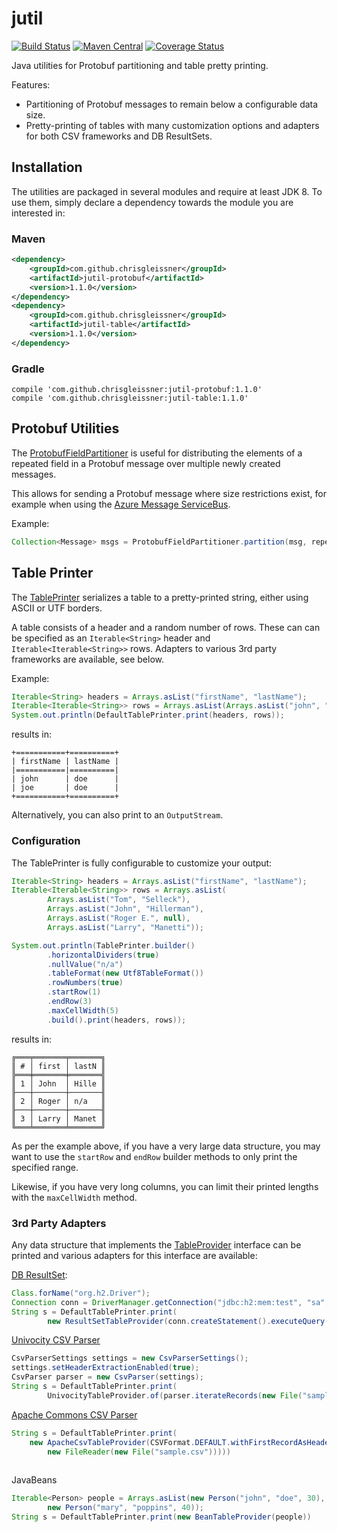 # jutil

[![Build Status](https://travis-ci.org/chrisgleissner/jutil.svg?branch=master)](https://travis-ci.org/chrisgleissner/jutil)
[![Maven Central](https://img.shields.io/maven-metadata/v/http/central.maven.org/maven2/com/github/chrisgleissner/jutil-protobuf/maven-metadata.xml.svg)](https://search.maven.org/artifact/com.github.chrisgleissner/jutil-protobuf)
[![Coverage Status](https://coveralls.io/repos/github/chrisgleissner/jutil/badge.svg?branch=master)](https://coveralls.io/github/chrisgleissner/jutil?branch=master)

Java utilities for Protobuf partitioning and table pretty printing.

Features:
* Partitioning of Protobuf messages to remain below a configurable data size.
* Pretty-printing of tables with many customization options and adapters for both CSV frameworks and DB ResultSets.


## Installation

The utilities are packaged in several modules and require at least JDK 8. 
To use them, simply declare a dependency towards the module you are interested in:

### Maven

```xml
<dependency>
    <groupId>com.github.chrisgleissner</groupId>
    <artifactId>jutil-protobuf</artifactId>
    <version>1.1.0</version>
</dependency>
<dependency>
    <groupId>com.github.chrisgleissner</groupId>
    <artifactId>jutil-table</artifactId>
    <version>1.1.0</version>
</dependency>
```

### Gradle

```
compile 'com.github.chrisgleissner:jutil-protobuf:1.1.0'
compile 'com.github.chrisgleissner:jutil-table:1.1.0'
```

## Protobuf Utilities

The [ProtobufFieldPartitioner](https://github.com/chrisgleissner/jutil/blob/master/protobuf/src/main/java/com/github/chrisgleissner/jutil/protobuf/ProtobufFieldPartitioner.java) 
is useful for distributing the elements of a repeated field in a Protobuf message over multiple newly created messages. 

This allows for sending a Protobuf message where size restrictions exist, for example when using the
<a href="https://docs.microsoft.com/en-us/azure/service-bus-messaging/service-bus-quotas">Azure Message ServiceBus</a>.

Example:
```java
Collection<Message> msgs = ProtobufFieldPartitioner.partition(msg, repeatedFieldToBePartitioned, 100);
```

## Table Printer

The [TablePrinter](https://github.com/chrisgleissner/jutil/blob/master/table/src/main/java/com/github/chrisgleissner/jutil/table/TablePrinter.java) 
serializes a table to a pretty-printed string, either using ASCII or UTF borders.

A table consists of a header and a random number of rows. These can can be specified as an `Iterable<String>` header 
and `Iterable<Iterable<String>>` rows. Adapters to various 3rd party frameworks are available, see below. 

Example:
```java
Iterable<String> headers = Arrays.asList("firstName", "lastName");
Iterable<Iterable<String>> rows = Arrays.asList(Arrays.asList("john", "doe"), Arrays.asList("joe", "doe"));
System.out.println(DefaultTablePrinter.print(headers, rows));
```
results in:
```
+===========+==========+
| firstName | lastName |
|===========|==========|
| john      | doe      |
| joe       | doe      |
+===========+==========+
```

Alternatively, you can also print to an `OutputStream`.

### Configuration

The TablePrinter is fully configurable to customize your output:

```java
Iterable<String> headers = Arrays.asList("firstName", "lastName");
Iterable<Iterable<String>> rows = Arrays.asList(
        Arrays.asList("Tom", "Selleck"), 
        Arrays.asList("John", "Hillerman"),
        Arrays.asList("Roger E.", null), 
        Arrays.asList("Larry", "Manetti"));

System.out.println(TablePrinter.builder()
        .horizontalDividers(true)
        .nullValue("n/a")
        .tableFormat(new Utf8TableFormat())
        .rowNumbers(true)
        .startRow(1)
        .endRow(3)
        .maxCellWidth(5)
        .build().print(headers, rows));
```
results in:
```
╔═══╤═══════╤═══════╗
║ # │ first │ lastN ║
╠═══╪═══════╪═══════╣
║ 1 │ John  │ Hille ║
╟───┼───────┼───────╢
║ 2 │ Roger │ n/a   ║
╟───┼───────┼───────╢
║ 3 │ Larry │ Manet ║
╚═══╧═══════╧═══════╝
```

As per the example above, if you have a very large data structure, you may want to use the `startRow` and `endRow` builder methods 
to only print the specified range.

Likewise, if you have very long columns, you can limit their printed lengths with the `maxCellWidth` method.

### 3rd Party Adapters

Any data structure that implements the [TableProvider](https://github.com/chrisgleissner/jutil/blob/master/table/src/main/java/com/github/chrisgleissner/jutil/table/provider/TableProvider.java) interface
can be printed and various adapters for this interface are available:

<a href="https://docs.oracle.com/javase/8/docs/api/java/sql/ResultSet.html">DB ResultSet</a>:
```java
Class.forName("org.h2.Driver");
Connection conn = DriverManager.getConnection("jdbc:h2:mem:test", "sa", "");
String s = DefaultTablePrinter.print(
        new ResultSetTableProvider(conn.createStatement().executeQuery("select * from foo"))));
```

<a href="https://www.univocity.com/pages/about-parsers">Univocity CSV Parser</a> 
```java
CsvParserSettings settings = new CsvParserSettings();
settings.setHeaderExtractionEnabled(true);
CsvParser parser = new CsvParser(settings);
String s = DefaultTablePrinter.print(
        UnivocityTableProvider.of(parser.iterateRecords(new File("sample.csv"))));
```

<a href="https://commons.apache.org/proper/commons-csv/">Apache Commons CSV Parser</a>
```java
String s = DefaultTablePrinter.print(
    new ApacheCsvTableProvider(CSVFormat.DEFAULT.withFirstRecordAsHeader().parse(
        new FileReader(new File("sample.csv")))))
                
```

JavaBeans
```java
Iterable<Person> people = Arrays.asList(new Person("john", "doe", 30),
        new Person("mary", "poppins", 40));
String s = DefaultTablePrinter.print(new BeanTableProvider(people))
                
```
